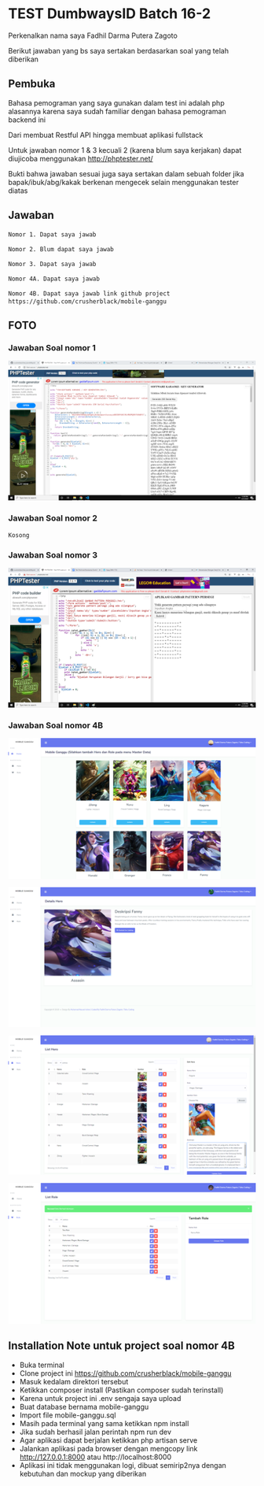 # TEST DumbwaysID Batch 16-2

Perkenalkan nama saya Fadhil Darma Putera Zagoto

Berikut jawaban yang bs saya sertakan berdasarkan soal yang telah diberikan

## Pembuka

Bahasa pemograman yang saya gunakan dalam test ini adalah php alasannya karena saya sudah familiar dengan bahasa pemograman backend ini

Dari membuat Restful API hingga membuat aplikasi fullstack

Untuk jawaban nomor 1 & 3 kecuali 2 (karena blum saya kerjakan) dapat diujicoba menggunakan http://phptester.net/

Bukti bahwa jawaban sesuai juga saya sertakan dalam sebuah folder jika bapak/ibuk/abg/kakak berkenan mengecek selain menggunakan tester diatas

## Jawaban
```
Nomor 1. Dapat saya jawab
```
```
Nomor 2. Blum dapat saya jawab
```
```
Nomor 3. Dapat saya jawab
```
```
Nomor 4A. Dapat saya jawab
```
```
Nomor 4B. Dapat saya jawab link github project https://github.com/crusherblack/mobile-ganggu
```

## FOTO

### Jawaban Soal nomor 1

![Jawaban Soal Nomor 1](https://github.com/crusherblack/TestDumbwaysID-16-2/blob/master/Bukti%20Hasil%20(Gambar)/1.png)

### Jawaban Soal nomor 2
````
Kosong
````

### Jawaban Soal nomor 3

![Jawaban Soal Nomor 3](https://github.com/crusherblack/TestDumbwaysID-16-2/blob/master/Bukti%20Hasil%20(Gambar)/3.png)

### Jawaban Soal nomor 4B

![Home](https://github.com/crusherblack/TestDumbwaysID-16-2/blob/master/Bukti%20Hasil%20(Gambar)/4b-1.png)

![Details](https://github.com/crusherblack/TestDumbwaysID-16-2/blob/master/Bukti%20Hasil%20(Gambar)/4b-2.png)

![CRUD Hero](https://github.com/crusherblack/TestDumbwaysID-16-2/blob/master/Bukti%20Hasil%20(Gambar)/4b-3.png)

![CRUD Role](https://github.com/crusherblack/TestDumbwaysID-16-2/blob/master/Bukti%20Hasil%20(Gambar)/4b--4.png)

## Installation Note untuk project soal nomor 4B
* Buka terminal
* Clone project ini https://github.com/crusherblack/mobile-ganggu
* Masuk kedalam direktori tersebut
* Ketikkan composer install (Pastikan composer sudah terinstall)
* Karena untuk project ini .env sengaja saya upload
* Buat database bernama mobile-ganggu
* Import file mobile-ganggu.sql 
* Masih pada terminal yang sama ketikkan npm install 
* Jika sudah berhasil jalan perintah npm run dev
* Agar aplikasi dapat berjalan ketikkan php artisan serve
* Jalankan aplikasi pada browser dengan mengcopy link http://127.0.0.1:8000 atau http://localhost:8000
* Aplikasi ini tidak menggunakan logi, dibuat semirip2nya dengan kebutuhan dan mockup yang diberikan
